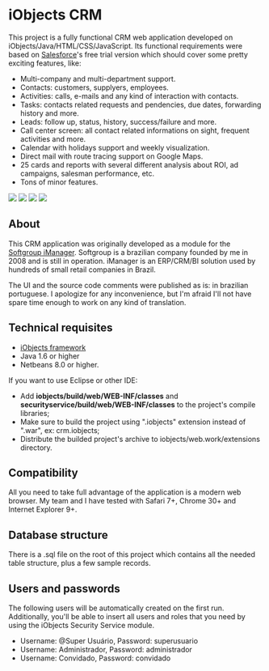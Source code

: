 # iObjects CRM

This project is a fully functional CRM web application developed on iObjects/Java/HTML/CSS/JavaScript. Its functional requirements were based on [Salesforce](http://salesforce.com)'s free trial version which should cover some pretty exciting features, like:

- Multi-company and multi-department support.
- Contacts: customers, supplyers, employees.
- Activities: calls, e-mails and any kind of interaction with contacts.
- Tasks: contacts related requests and pendencies, due dates, forwarding history and more.
- Leads: follow up, status, history, success/failure and more.
- Call center screen: all contact related informations on sight, frequent activities and more.
- Calendar with holidays support and weekly visualization.
- Direct mail with route tracing support on Google Maps.
- 25 cards and reports with several different analysis about ROI, ad campaigns, salesman performance, etc.
- Tons of minor features.

![](https://raw.github.com/kleber-maia/iobjects-crm/master/README.img/1.png)
![](https://raw.github.com/kleber-maia/iobjects-crm/master/README.img/2.png)
![](https://raw.github.com/kleber-maia/iobjects-crm/master/README.img/3.png)
![](https://raw.github.com/kleber-maia/iobjects-crm/master/README.img/4.png)

## About
This CRM application was originally developed as a module for the [Softgroup iManager](http://imanager.com.br). Softgroup is a brazilian company founded by me in 2008 and is still in operation. iManager is an ERP/CRM/BI solution used by hundreds of small retail companies in Brazil.

The UI and the source code comments were published as is: in brazilian portuguese. I apologize for any inconvenience, but I'm afraid I'll not have spare time enough to work on any kind of translation.

## Technical requisites
- [iObjects framework](https://github.com/kleber-maia/iobjects)
- Java 1.6 or higher
- Netbeans 8.0 or higher.

If you want to use Eclipse or other IDE:
- Add **iobjects/build/web/WEB-INF/classes** and **securityservice/build/web/WEB-INF/classes** to the project's compile libraries;
- Make sure to build the project using ".iobjects" extension instead of ".war", ex: crm.iobjects;
- Distribute the builded project's archive to iobjects/web.work/extensions directory.

## Compatibility
All you need to take full advantage of the application is a modern web browser. My team and I have tested with Safari 7+, Chrome 30+ and Internet Explorer 9+.

## Database structure
There is a .sql file on the root of this project which contains all the needed table structure, plus a few sample records.

## Users and passwords
The following users will be automatically created on the first run. Additionally, you'll be able to insert all users and roles that you need by using the iObjects Security Service module.
- Username: @Super Usuário, Password: superusuario
- Username: Administrador, Password: administrador
- Username: Convidado, Password: convidado
